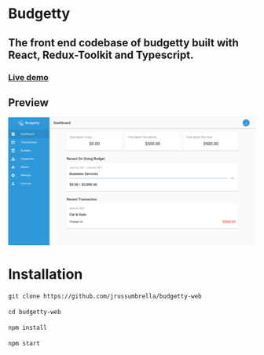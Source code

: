 # Budgetty

## The front end codebase of budgetty built with React, Redux-Toolkit and Typescript.

### [Live demo](https://budgettyy.netlify.app/)

## Preview

![Thumbnail](preview.png)

# Installation

```
git clone https://github.com/jrussumbrella/budgetty-web

cd budgetty-web

npm install

npm start
```
